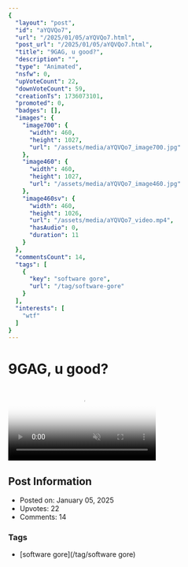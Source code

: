 ```yaml
---
{
  "layout": "post",
  "id": "aYQVQo7",
  "url": "/2025/01/05/aYQVQo7.html",
  "post_url": "/2025/01/05/aYQVQo7.html",
  "title": "9GAG, u good?",
  "description": "",
  "type": "Animated",
  "nsfw": 0,
  "upVoteCount": 22,
  "downVoteCount": 59,
  "creationTs": 1736073101,
  "promoted": 0,
  "badges": [],
  "images": {
    "image700": {
      "width": 460,
      "height": 1027,
      "url": "/assets/media/aYQVQo7_image700.jpg"
    },
    "image460": {
      "width": 460,
      "height": 1027,
      "url": "/assets/media/aYQVQo7_image460.jpg"
    },
    "image460sv": {
      "width": 460,
      "height": 1026,
      "url": "/assets/media/aYQVQo7_video.mp4",
      "hasAudio": 0,
      "duration": 11
    }
  },
  "commentsCount": 14,
  "tags": [
    {
      "key": "software gore",
      "url": "/tag/software-gore"
    }
  ],
  "interests": [
    "wtf"
  ]
}
---
```


# 9GAG, u good?

<video controls playsinline loop muted poster="/assets/media/aYQVQo7_image460.jpg">
  <source src="/assets/media/aYQVQo7_video.mp4" type="video/mp4">
  Your browser does not support the video tag.
</video>

## Post Information

- Posted on: January 05, 2025
- Upvotes: 22
- Comments: 14

### Tags

- [software gore](/tag/software gore)
